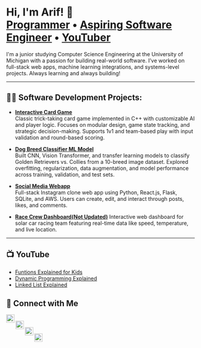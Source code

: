 
<h1>Hi, I'm Arif! 👋<br/>
<a href="https://github.com/mdarifur-rahman">Programmer</a> • 
<a href="https://www.linkedin.com/in/mdarifurrahman7/">Aspiring Software Engineer</a> • 
<a href="https://www.youtube.com/@rahmanrmr">YouTuber</a>
</h1>

<p>I'm a junior studying Computer Science Engineering at the University of Michigan with a passion for building real-world software. I’ve worked on full-stack web apps, machine learning integrations, and systems-level projects. Always learning and always building!</p>

---

<h2>👨‍💻 Software Development Projects:</h2>

- <b>[Interactive Card Game](https://github.com/mdarifur-rahman/Card-Game)</b>  
  Classic trick-taking card game implemented in C++ with customizable AI and player logic. Focuses on modular design, game state tracking, and strategic decision-making. Supports 1v1 and team-based play with input validation and round-based scoring.

- <b>[Dog Breed Classifier ML Model](https://github.com/mdarifur-rahman/Dog-Breed-Classifier-ML-Model)</b>  
  Built CNN, Vision Transformer, and transfer learning models to classify Golden Retrievers vs. Collies from a 10-breed image dataset. Explored overfitting, regularization, data augmentation, and model performance across training, validation, and test sets.

- <b>[Social Media Webapp](https://github.com/mdarifur-rahman/Social-Media-Webapp)</b>  
  Full-stack Instagram clone web app using Python, React.js, Flask, SQLite, and AWS. Users can create, edit, and interact through posts, likes, and comments.

- <b>[Race Crew Dashboard(Not Updated)](https://github.com/mdarifur-rahman/Dashboard)</b>
  Interactive web dashboard for solar car racing team featuring real-time data like speed, temperature, and live location.

---

<h2>📺 YouTube </h2>

- [Funtions Explained for Kids](https://youtu.be/TtbMXi045zM)
- [Dynamic Programming Explained](https://youtu.be/Tx5WOvPzm1w)
- [Linked List Explained](https://youtu.be/484UtEDu6Og)

<h2>🤝 Connect with Me</h2>

[<img align="left" alt="YouTube" width="22px" src="https://cdn.jsdelivr.net/npm/simple-icons@v3/icons/youtube.svg" />][youtube]  
[<img align="left" alt="Twitter" width="22px" src="https://cdn.jsdelivr.net/npm/simple-icons@v3/icons/twitter.svg" />][twitter]  
[<img align="left" alt="LinkedIn" width="22px" src="https://cdn.jsdelivr.net/npm/simple-icons@v3/icons/linkedin.svg" />][linkedin]  
[<img align="left" alt="Instagram" width="22px" src="https://cdn.jsdelivr.net/npm/simple-icons@v3/icons/instagram.svg" />][instagram]

<br/><br/>

[twitter]: https://x.com/ScoobyKnight3  
[youtube]: https://www.youtube.com/@rahmanrmr  
[instagram]: https://www.instagram.com/scoobyknight/  
[linkedin]: https://linkedin.com/in/mdarifurrahman7/
